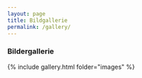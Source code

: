 ```yaml
---
layout: page
title: Bildgallerie
permalink: /gallery/
---
```


### Bildergallerie

{% include gallery.html folder="images" %}
